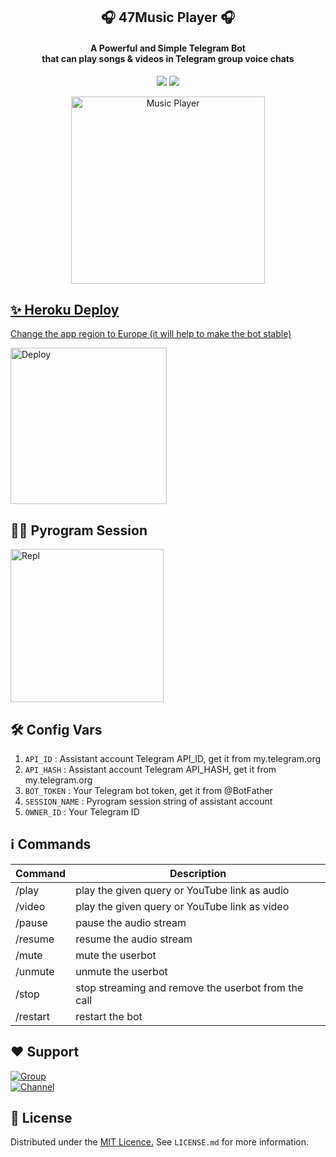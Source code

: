 <h2 align= center><b>🎧 47Music Player 🎧</b></h2>
<h4 align = center>A Powerful and Simple Telegram Bot<br> that can play songs & videos in Telegram group voice chats</h4>

<p align='center'>
<a href="https://www.python.org/" alt="made-with-python"> <img src="https://img.shields.io/badge/Made%20with-Python-1f425f.svg?style=flat-square&logo=python&color=blue"></a>
<a href="https://github.com/ImJanindu/47MusicPlayerBot/graphs/commit-activity" alt="Maintenance"> <img src="https://img.shields.io/badge/Maintained%3F-yes-green.svg?style=flat-square"></a></p>

<p align="center"><a href="https://t.me/JaguarBots"><img src="https://telegra.ph/file/4c03ff6d25fc678a2fe08.jpg" height="300" width="310" alt="Music Player"></p>

## ✨ Heroku Deploy
Change the app region to Europe (it will help to make the bot stable)
  
<p align="left"><a href="https://dashboard.heroku.com/new?template=https://github.com/VenujaSBT/47MusicPlayerBot "><img src="https://img.shields.io/badge/Deploy%20To%20Heroku-blueviolet?style=for-the-badge&logo=heroku" width="250" alt="Deploy"></a></p>

## 🏃‍♂ Pyrogram Session

<p align="left"><a href="https://replit.com/@AaravxD/PyroStringSession#main.py"><img src="https://img.shields.io/badge/Generate%20On%20Repl-blueviolet?style=for-the-badge&logo=appveyor" width="245" alt="Repl"></a></p>  

## 🛠 Config Vars

1. `API_ID` : Assistant account Telegram API_ID, get it from my.telegram.org
2. `API_HASH` : Assistant account Telegram API_HASH, get it from my.telegram.org
3. `BOT_TOKEN` : Your Telegram bot token, get it from @BotFather
4. `SESSION_NAME` : Pyrogram session string of assistant account
5. `OWNER_ID` : Your Telegram ID

## ℹ️ Commands

| Command  | Description                                          |
| -------  | ---------------------------------------------------- |
| /play    | play the given query or YouTube link as audio        |
| /video   | play the given query or YouTube link as video        |
| /pause   | pause the audio stream                               |
| /resume  | resume the audio stream                              |
| /mute    | mute the userbot                                     |
| /unmute  | unmute the userbot                                   |
| /stop    | stop streaming and remove the userbot from the call  |
| /restart | restart the bot                                      |

## ❤️ Support

<a href="https://t.me/JaguarBotsChat"><img src="https://img.shields.io/badge/Join-Telegram%20Group-blue.svg?logo=telegram" alt="Group"></a><br>
<a href="https://t.me/JaguarBots"><img src="https://img.shields.io/badge/Join-Telegram%20Channel-red.svg?logo=Telegram" alt="Channel"></a>

## 📄 License

Distributed under the [MIT Licence.](https://github.com/ImJanindu/47MusicPlayer/blob/main/LICENSE) See `LICENSE.md` for more information.
